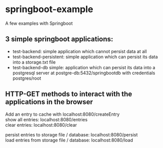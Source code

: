 # springboot-example
A few examples with Springboot

## 3 simple springboot applications:
- test-backend: simple application which cannot persist data at all  
- test-backend-persistent: simple application which can persist its data into a storage.txt file  
- test-backend-db simple: application which can persist its data into a postgresql server at postgre-db:5432/springbootdb with credentials postgres/root 

## HTTP-GET methods to interact with the applications in the browser
Add an entry to cache with localhost:8080/createEntry  
show all entries: localhost:8080/entries  
clear entries: localhost:8080/clear  
  
persist entries to storage file / database: localhost:8080/persist  
load entries from storage file / database: localhost:8080/load  
